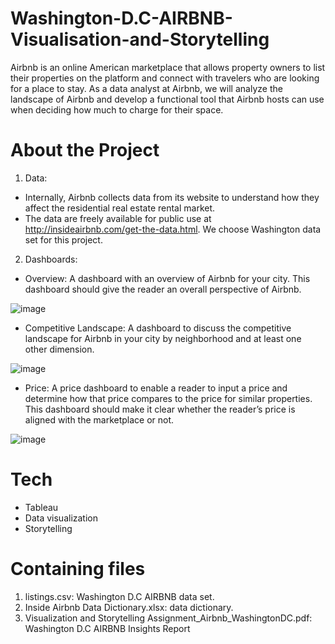 # Washington-D.C-AIRBNB-Visualisation-and-Storytelling
Airbnb is an online American marketplace that allows property owners to list their properties on the platform and connect with travelers who are looking for a place to stay. As a data analyst at Airbnb, we will analyze the landscape of Airbnb and develop a functional tool that Airbnb hosts can use when deciding how much to charge for their space.

# About the Project
1. Data: 
- Internally, Airbnb collects data from its website to understand how they affect the residential real estate rental market. 
- The data are freely available for public use at http://insideairbnb.com/get-the-data.html. We choose Washington data set for this project.
2. Dashboards:
- Overview: A dashboard with an overview of Airbnb for your city. This dashboard should give the reader an overall perspective of Airbnb. 

![image](https://user-images.githubusercontent.com/43742200/224872318-0c6e6e35-364f-4381-91c0-69fad7e6534c.png)

- Competitive Landscape: A dashboard to discuss the competitive landscape for Airbnb in your city by neighborhood and at least one other dimension.

![image](https://user-images.githubusercontent.com/43742200/224872371-544ca008-f3da-4d37-951c-4fbdee32217f.png)

- Price: A price dashboard to enable a reader to input a price and determine how that price compares to the price for similar properties. This dashboard should make it clear whether the reader’s price is aligned with the marketplace or not. 

![image](https://user-images.githubusercontent.com/43742200/224872400-05414271-2893-4499-97ed-95b6ccece659.png)


# Tech
- Tableau
- Data visualization
- Storytelling 

# Containing files
1. listings.csv: Washington D.C AIRBNB data set.
2. Inside Airbnb Data Dictionary.xlsx: data dictionary.
3. Visualization and Storytelling Assignment_Airbnb_WashingtonDC.pdf: Washington D.C AIRBNB Insights Report
